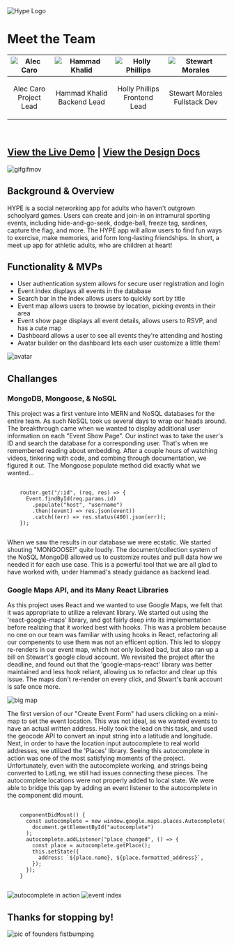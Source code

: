 <img src="https://i.ibb.co/2sJSr3J/Screen-Shot-2021-04-02-at-12-44-25-PM.png" alt="Hype Logo" border="0">

<br/>
<h1>Meet the Team</h1>
<table>
<thead>
<tr>
<th><img src="https://i.ibb.co/jvCDtCD/alec-caro.jpg" alt="Alec Caro"></th>
<th><img src="https://i.ibb.co/VSFy3Gw/IMG-5549.jpg" alt="Hammad Khalid"></th>
<th><img src="https://i.ibb.co/hZNqC9S/Holly-Phillips.png" alt="Holly Phillips"></th>
<th><img src="https://i.ibb.co/10FSPjJ/IMG-0876.png" alt="Stewart Morales"></th>
</tr>
</thead>
<tbody>
<tr>
<td><p align="center">Alec Caro<br/>Project Lead</p></td>
<td><p align="center">Hammad Khalid<br/>Backend Lead</p></td>
<td><p align="center">Holly Phillips<br/>Frontend Lead</p></td>
<td><p align="center">Stewart Morales<br/>Fullstack Dev</p></td>
</tr>
</tbody>
</table>
<br>
<h2><a href="http://hype-event.herokuapp.com/#/">View the Live Demo</a> | <a href="https://github.com/hollyjphilly/HYPE/wiki">View the Design Docs</a></h2>
<img src="https://drive.google.com/uc?export=view&id=1_BFBD1O-MPNJTShizjAVW_AFAj9y40eq" alt="gifgifmov" border="0">


<br/>

<h2>Background & Overview</h2>
<p>HYPE is a social networking app for adults who haven't outgrown schoolyard games. Users can create and join-in on intramural sporting events, including hide-and-go-seek, dodge-ball, freeze tag, sardines, capture the flag, and more. The HYPE app will allow users to find fun ways to exercise, make memories, and form long-lasting friendships. In short, a meet up app for athletic adults, who are children at heart!</p>

<h2>Functionality & MVPs</h2>
<ul>
<li>User authentication system allows for secure user registration and login</li>
<li>Event index displays all events in the database</li>
<li>Search bar in the index allows users to quickly sort by title</li>
<li>Event map allows users to browse by location, picking events in their area</li>
<li>Event show page displays all event details, allows users to RSVP, and has a cute map</li>
<li>Dashboard allows a user to see all events they're attending and hosting</li>
<li>Avatar builder on the dashboard lets each user customize a little them!</li>
</ul>

<img src="https://i.ibb.co/NK0WbTt/Screen-Shot-2021-04-27-at-5-46-23-PM.png" alt="avatar" />

<h2>Challanges</h2>

<h3>MongoDB, Mongoose, & NoSQL</h3>

<p>This project was a first venture into MERN and NoSQL databases for the entire team. As such NoSQL took us several days to wrap our heads around. The breakthrough came when we wanted to display additional user information on each "Event Show Page". Our instinct was to take the user's ID and search the database for a corresponding user. That's when we remembered reading about embedding. After a couple hours of watching videos, tinkering with code, and combing through documentation, we figured it out. The Mongoose populate method did exactly what we wanted...</p>

<pre>
  <code>
    router.get("/:id", (req, res) => {
      Event.findById(req.params.id)
        .populate("host", "username")
        .then((event) => res.json(event))
        .catch((err) => res.status(400).json(err));
    });
  </code>
</pre>

<p>When we saw the results in our database we were ecstatic. We started shouting "MONGOOSE!" quite loudly. The document/collection system of the NoSQL MongoDB allowed us to customize routes and pull data how we needed it for each use case. This is a powerful tool that we are all glad to have worked with, under Hammad's steady guidance as backend lead.</p>

<h3>Google Maps API, and its Many React Libraries</h3>

<!-- <p>While the Google Maps API is well documented, it was by no means easy to learn or implement. The first big hurdle was in trying to hide our API Key. Alec had previously hidden an API key in Rails, and undertook figuring out how to hide it in MERN. After much fiddling, we learned that keys in MERN needed to be hidden in the source folder. The plot thickened when we learned this technique was incompatible with our Heroku hosting. After so much struggle, it turned out the best way to protect our key was not to hide it at all. Instead we white-listed all sites that would use the key for development and production.</p> -->

<p>As this project uses React and we wanted to use Google Maps, we felt that it was appropriate to utilize a relevant library. We started out using the 'react-google-maps' library, and got fairly deep into its implementation before realizing that it worked best with hooks. This was a problem because no one on our team was familiar with using hooks in React, refactoring all our compenents to use them was not an efficent option. This led to sloppy re-renders in our event map, which not only looked bad, but also ran up a bill on Stewart's google cloud account. We revisited the project after the deadline, and found out that the 'google-maps-react' library was better maintained and less hook reliant, allowing us to refactor and clear up this issue. The maps don't re-render on every click, and Stwart's bank account is safe once more.</p>

<img src="https://i.ibb.co/82DcJWb/Screen-Shot-2021-04-21-at-6-05-25-PM.png" alt="big map" />

<p>The first version of our "Create Event Form" had users clicking on a mini-map to set the event location. This was not ideal, as we wanted events to have an actual written address. Holly took the lead on this task, and used the geocode API to convert an input string into a latitude and longitude. Next, in order to have the location input autocomplete to real world addresses, we utilized the 'Places' library. Seeing this autocomplete in action was one of the most satisfying moments of the project. Unfortunately, even with the autocomplete working, and strings being converted to LatLng, we still had issues connecting these pieces. The autocomplete locations were not properly added to local state. We were able to bridge this gap by adding an event listener to the autocomplete in the component did mount.</p>

<pre>
  <code>
    componentDidMount() {
      const autocomplete = new window.google.maps.places.Autocomplete(
        document.getElementById("autocomplete")
      );
      autocomplete.addListener("place_changed", () => {
        const place = autocomplete.getPlace();
        this.setState({
          address: `${place.name}, ${place.formatted_address}`,
        });
      });
    }
  </code>
</pre>

<img src="https://i.ibb.co/VYTWZF9/Screen-Shot-2021-04-21-at-6-03-21-PM.png" alt="autocomplete in action"/>

<img src="https://i.ibb.co/3Snzcvd/eventindex.png" alt="event index"/>


<br/>
<h2>Thanks for stopping by!</h2>
<img src="https://i.ibb.co/mTYrnMW/fistbump.png" alt="pic of founders fistbumping">
